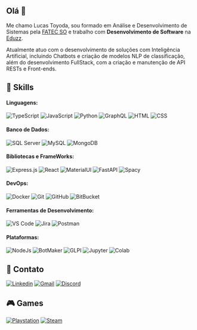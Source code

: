 ## Olá 👋

Me chamo Lucas Toyoda, sou formado em Análise e Desenvolvimento de Sistemas pela [FATEC SO](http://www.fatecsorocaba.edu.br/) e trabalho com **Desenvolvimento de Software** na [Eduzz](https://www.eduzz.com/).

Atualmente atuo com o desenvolvimento de soluções com Inteligência Artificial, incluindo Chatbots e criação de modelos NLP de classificação, além do desenvolvimento FullStack, com a criação e manutenção de API RESTs e Front-ends.

## 🚀 Skills
#### Linguagens:
![TypeScript](https://img.shields.io/badge/%20-TypeScript-grey?style=flat&logo=typescript) ![JavaScript](https://img.shields.io/badge/%20-JavaScript-grey?style=flat&logo=javascript) ![Python](https://img.shields.io/badge/%20-Python-grey?style=flat&logo=python) ![GraphQL](https://img.shields.io/badge/%20-GraphQL-grey?style=flat&logo=graphql) ![HTML](https://img.shields.io/badge/%20-HTML-grey?style=flat&logo=html5) ![CSS](https://img.shields.io/badge/%20-CSS-grey?style=flat&logo=css3)

#### Banco de Dados:
![SQL Server](https://img.shields.io/badge/%20-SQL%20Server-grey?style=flat&logo=microsoftsqlserver) ![MySQL](https://img.shields.io/badge/%20-MySQL-grey?style=flat&logo=mysql) ![MongoDB](https://img.shields.io/badge/%20-MongoDB-grey?style=flat&logo=mongodb)

#### Bibliotecas e FrameWorks:
![Express.js](https://img.shields.io/badge/%20-Express.js-grey?style=flat&logo=express
) ![React](https://img.shields.io/badge/%20-React-grey?style=flat&logo=react) ![MaterialUI](https://img.shields.io/badge/%20-Material%20UI-grey?style=flat&logo=mui) ![FastAPI](https://img.shields.io/badge/%20-FastAPI-grey?style=flat&logo=fastapi) ![Spacy](https://img.shields.io/badge/%20-Spacy-grey?style=flat&logo=spacy)

#### DevOps:
![Docker](https://img.shields.io/badge/%20-Docker-grey?style=flat&logo=docker) ![Git](https://img.shields.io/badge/%20-Git-grey?style=flat&logo=git) ![GitHub](https://img.shields.io/badge/%20-GitHub-grey?style=flat&logo=GitHub) ![BitBucket](https://img.shields.io/badge/%20-BitBucket-grey?style=flat&logo=bitbucket)

#### Ferramentas de Desenvolvimento:
![VS Code](https://img.shields.io/badge/%20-VS%20Code-grey?style=flat&logo=visualstudiocode) ![Jira](https://img.shields.io/badge/%20-Jira-grey?style=flat&logo=jira) ![Postman](https://img.shields.io/badge/%20-Postman-grey?style=flat&logo=postman)

#### Plataformas:
![NodeJs](https://img.shields.io/badge/%20-Node.js-grey?style=flat&logo=nodedotjs) ![BotMaker](https://img.shields.io/badge/B-BotMaker-grey?style=flat) ![GLPI](https://img.shields.io/badge/G-GLPI-grey?style=flat) ![Jupyter](https://img.shields.io/badge/%20-Jupyter-grey?style=flat&logo=jupyter) ![Colab](https://img.shields.io/badge/%20-Colab-grey?style=flat&logo=googlecolab)
 

## 📲 Contato
[![Linkedin](https://img.shields.io/badge/%20-LinkedIn-grey?style=flat&logo=linkedin)](https://www.linkedin.com/in/lucas-toyoda-771102160) [![Gmail](https://img.shields.io/badge/%20-Gmail-grey?style=flat&logo=gmail)](mailto:lucastoyoda00@gmail.com) [![Discord](https://img.shields.io/badge/%20-Discord-grey?style=flat&logo=discord)](https://discord.com/users/376237868437209101)

## 🎮 Games
[![Playstation](https://img.shields.io/badge/%20-Playstation-grey?style=flat&logo=playstation)](https://psnprofiles.com/Tsuyoda) [![Steam](https://img.shields.io/badge/%20-Steam-grey?style=flat&logo=steam)](https://steamcommunity.com/profiles/76561198425251588/) 